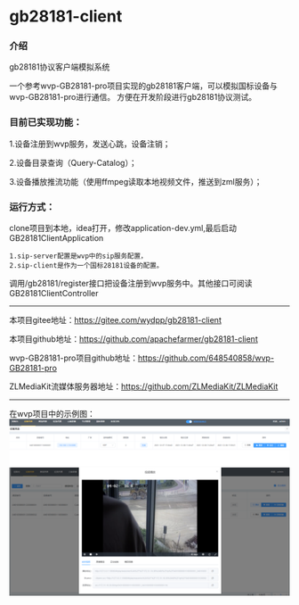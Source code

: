 # gb28181-client

### 介绍
gb28181协议客户端模拟系统

一个参考wvp-GB28181-pro项目实现的gb28181客户端，可以模拟国标设备与wvp-GB28181-pro进行通信。
方便在开发阶段进行gb28181协议测试。

### 目前已实现功能：

1.设备注册到wvp服务，发送心跳，设备注销；

2.设备目录查询（Query-Catalog）；

3.设备播放推流功能（使用ffmpeg读取本地视频文件，推送到zml服务）；

### 运行方式：

clone项目到本地，idea打开，修改application-dev.yml,最后启动GB28181ClientApplication

    1.sip-server配置是wvp中的sip服务配置，
    2.sip-client是作为一个国标28181设备的配置。

调用/gb28181/register接口把设备注册到wvp服务中。其他接口可阅读GB28181ClientController

---
本项目gitee地址：https://gitee.com/wydpp/gb28181-client

本项目github地址：https://github.com/apachefarmer/gb28181-client

wvp-GB28181-pro项目github地址：https://github.com/648540858/wvp-GB28181-pro

ZLMediaKit流媒体服务器地址：https://github.com/ZLMediaKit/ZLMediaKit

---
在wvp项目中的示例图：
![输入图片说明](src/main/resources/device/%E5%BE%AE%E4%BF%A1%E6%88%AA%E5%9B%BE_20211208112700.png)
![输入图片说明](src/main/resources/device/%E5%BE%AE%E4%BF%A1%E6%88%AA%E5%9B%BE_20211208112726.png)
